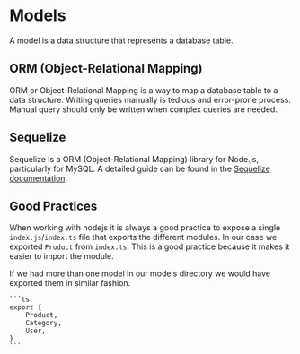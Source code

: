 # Models

A model is a data structure that represents a database table.

## ORM (Object-Relational Mapping)

ORM or Object-Relational Mapping is a way to map a database table to a data structure. Writing queries manually is tedious and error-prone process.
Manual query should only be written when complex queries are needed.

## Sequelize

Sequelize is a ORM (Object-Relational Mapping) library for Node.js, particularly for MySQL.
A detailed guide can be found in the [Sequelize documentation](https://sequelize.org/docs/v6/other-topics/typescript/).

## Good Practices

When working with nodejs it is always a good practice to expose a single `index.js`/`index.ts` file that exports the different modules.
In our case we exported `Product` from `index.ts`. This is a good practice because it makes it easier to import the module.

If we had more than one model in our models directory we would have exported them in similar fashion.

    ```ts
    export {
        Product,
        Category,
        User,
    }
    ```
